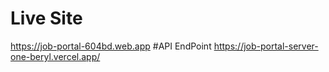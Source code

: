 # Live Site 
https://job-portal-604bd.web.app
#API EndPoint 
https://job-portal-server-one-beryl.vercel.app/

